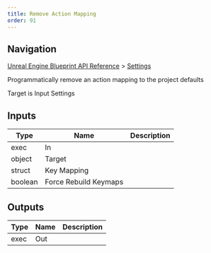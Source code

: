 ```yaml
---
title: Remove Action Mapping
order: 91
---
```

## Navigation

[Unreal Engine Blueprint API Reference](https://dev.epicgames.com/documentation/en-us/unreal-engine/BlueprintAPI) > [Settings](https://dev.epicgames.com/documentation/en-us/unreal-engine/BlueprintAPI/Settings)

Programmatically remove an action mapping to the project defaults

Target is Input Settings

## Inputs

| Type | Name | Description |
| --- | --- | --- |
| exec | In |  |
| object | Target |  |
| struct | Key Mapping |  |
| boolean | Force Rebuild Keymaps |  |

## Outputs

| Type | Name | Description |
| --- | --- | --- |
| exec | Out |  |
